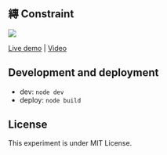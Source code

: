 ## 縳 Constraint

![](https://raw.githubusercontent.com/edankwan/Constraint/master/app/images/screenshot.jpg)

[Live demo](http://www.edankwan.com/experiments/constraint/) | [Video](https://www.youtube.com/watch?v=LCDBNS7FkrA)

## Development and deployment
- dev: `node dev`
- deploy: `node build`

## License
This experiment is under MIT License.

